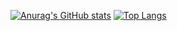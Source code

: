 [![Anurag's GitHub stats](https://github-readme-stats.vercel.app/api?username=Tompotio&theme=maroongold&show_icons=true)](https://github.com/anuraghazra/github-readme-stats)
[![Top Langs](https://github-readme-stats.vercel.app/api/top-langs/?username=Tompotio&theme=maroongold&show_icons=true&layout=donut)](https://github.com/anuraghazra/github-readme-stats)
